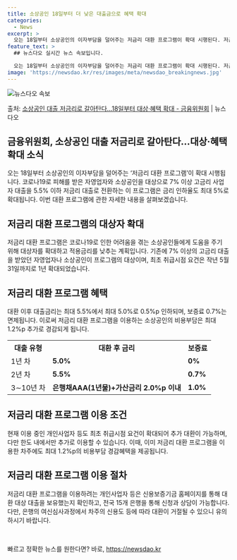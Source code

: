 ```yaml
---
title: 소상공인 18일부터 더 낮은 대출금으로 혜택 확대
categories:
  - News
excerpt: >
  오는 18일부터 소상공인의 이자부담을 덜어주는 저금리 대환 프로그램이 확대 시행된다. 저금리로 갈아탈 수 있…
feature_text: >
  ## 뉴스다오 실시간 뉴스 속보입니다.

  오는 18일부터 소상공인의 이자부담을 덜어주는 저금리 대환 프로그램이 확대 시행된다. 저금리로 갈아탈 수 있…
image: 'https://newsdao.kr/res/images/meta/newsdao_breakingnews.jpg'
---
```


![뉴스다오 속보](https://newsdao.kr/res/images/meta/newsdao_breakingnews.jpg)

<p>출처: <a href="https://newsdao.kr/3330" rel="dofollow">소상공인 대출 저금리로 갈아탄다…18일부터 대상·혜택 확대 - 금융위원회</a> | 뉴스다오</p>

<h2 data-ke-size="size26">금융위원회, 소상공인 대출 저금리로 갈아탄다…대상·혜택 확대 소식</h2>
<p data-ke-size="size16">오는 18일부터 소상공인의 이자부담을 덜어주는 ‘저금리 대환 프로그램’이 확대 시행됩니다. 코로나19로 피해를 받은 자영업자와 소상공인을 대상으로 7% 이상 고금리 사업자 대출을 5.5% 이하 저금리 대출로 전환하는 이 프로그램은 금리 인하율도 최대 5%로 확대됩니다. 이번 대환 프로그램에 관한 자세한 내용을 살펴보겠습니다.</p>

<h2 data-ke-size="size24">저금리 대환 프로그램의 대상자 확대</h2>
<p data-ke-size="size16">저금리 대환 프로그램은 코로나19로 인한 어려움을 겪는 소상공인들에게 도움을 주기 위해 대상자를 확대하고 적용금리를 낮추는 계획입니다. 기존에 7% 이상의 고금리 대출을 받았던 자영업자나 소상공인이 프로그램의 대상이며, 최초 취급시점 요건은 작년 5월 31일까지로 1년 확대되었습니다.</p>

<h2 data-ke-size="size24">저금리 대환 프로그램 혜택</h2>
<p data-ke-size="size16">대환 이후 대출금리는 최대 5.5%에서 최대 5.0%로 0.5%p 인하되며, 보증료 0.7%는 면제됩니다. 이로써 저금리 대환 프로그램을 이용하는 소상공인의 비용부담은 최대 1.2%p 추가로 경감되게 됩니다.</p>

<table>
  <tr>
    <th>대출 유형</th>
    <th>대환 후 금리</th>
    <th>보증료</th>
  </tr>
  <tr>
    <td>1년 차</td>
    <td><b>5.0%</b></td>
    <td><b>0%</b></td>
  </tr>
  <tr>
    <td>2년 차</td>
    <td><b>5.5%</b></td>
    <td><b>0.7%</b></td>
  </tr>
  <tr>
    <td>3∼10년 차</td>
    <td><b>은행채AAA(1년물)+가산금리 2.0%p 이내</b></td>
    <td><b>1.0%</b></td>
  </tr>
</table>

<h2 data-ke-size="size24">저금리 대환 프로그램 이용 조건</h2>
<p data-ke-size="size16">현재 이용 중인 개인사업자 등도 최초 취급시점 요건이 확대되어 추가 대환이 가능하며, 다만 한도 내에서만 추가로 이용할 수 있습니다. 이때, 이미 저금리 대환 프로그램을 이용한 차주에도 최대 1.2%p의 비용부담 경감혜택을 제공됩니다.</p>

<h2 data-ke-size="size24">저금리 대환 프로그램 이용 절차</h2>
<p data-ke-size="size16">저금리 대환 프로그램을 이용하려는 개인사업자 등은 신용보증기금 홈페이지를 통해 대환 대상 대출을 보유했는지 확인하고, 전국 15개 은행을 통해 신청과 상담이 가능합니다. 다만, 은행의 여신심사과정에서 차주의 신용도 등에 따라 대환이 거절될 수 있으니 유의하시기 바랍니다.</p>
<p data-ke-size="size16">&nbsp;</p> 

빠르고 정확한 뉴스를 원한다면? 바로, <a href="https://newsdao.kr" rel="dofollow">https://newsdao.kr</a>


